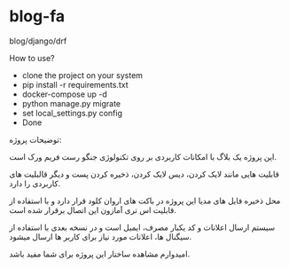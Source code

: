 # blog-fa
blog/django/drf

How to use?
 - clone the project on your system
 - pip install -r requirements.txt
 - docker-compose up -d 
 - python manage.py migrate
 - set local_settings.py config
 - Done


توضیحات پروژه:

  این پروژه یک بلاگ با امکانات کاربردی بر روی تکنولوژی جنگو رست فریم ورک است.
  
  قابلیت هایی مانند لایک کردن، دیس لایک کردن، ذخیره کردن پست و دیگر قالبلیت های کاربردی را دارد.
  
  محل ذخیره فایل های مدیا این پروژه در باکت های اروان کلود قرار دارد و با استفاده از قابلیت اس تری آمازون این اتصال برقرار شده است.
  
  سیستم ارسال اعلانات و کد یکبار مصرف، ایمیل است و در نسخه بعدی با استفاده از سیگنال ها، اعلانات مورد نیاز برای کاربر ها ارسال میشود.
  
  امیدوارم مشاهده ساختار این پروژه برای شما مفید باشد.
